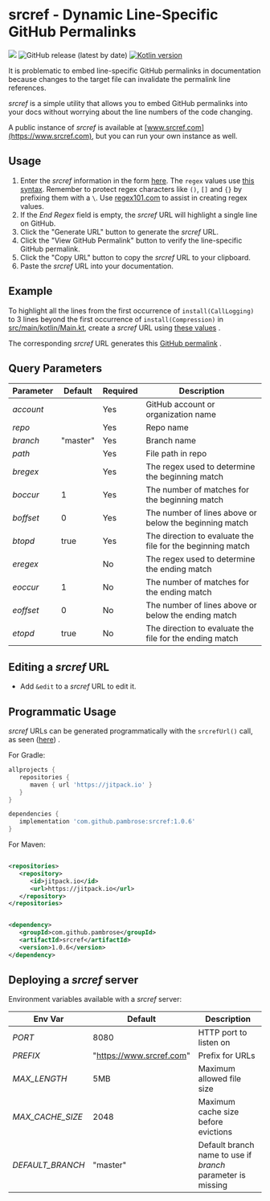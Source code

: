 # srcref - Dynamic Line-Specific GitHub Permalinks

[![](https://jitpack.io/v/pambrose/srcref.svg)](https://jitpack.io/#pambrose/srcref)
![GitHub release (latest by date)](https://img.shields.io/github/v/release/pambrose/srcref)
[![Kotlin version](https://img.shields.io/badge/kotlin-1.6.21-red?logo=kotlin)](http://kotlinlang.org)

It is problematic to embed line-specific GitHub permalinks in documentation because
changes to the target file can invalidate the permalink line references.

_srcref_ is a simple utility that allows you to embed GitHub permalinks into your
docs without worrying about the line numbers of the code changing.

A public instance of _srcref_ is available at [www.srcref.com](https://www.srcref.com),
but you can run your own instance as well.

## Usage

1) Enter the _srcref_ information in the form [here](https://www.srcref.com).
   The `regex` values use [this syntax](https://docs.oracle.com/javase/8/docs/api/java/util/regex/Pattern.html).
   Remember to protect regex characters like `()`, `[]` and `{}` by prefixing them with a `\`.
   Use [regex101.com](https://regex101.com) to assist in creating regex values.
2) If the _End_ _Regex_ field is empty, the _srcref_ URL will highlight a single line on GitHub.
3) Click the "Generate URL" button to generate the _srcref_ URL.
4) Click the "View GitHub Permalink" button to verify the line-specific GitHub permalink.
5) Click the "Copy URL" button to copy the _srcref_ URL to your clipboard.
6) Paste the _srcref_ URL into your documentation.

## Example

To highlight all the lines from the first occurrence
of `install(CallLogging)` to 3 lines beyond the first occurrence of `install(Compression)` in
[src/main/kotlin/Main.kt](https://github.com/pambrose/srcref/blob/master/src/main/kotlin/com/pambrose/srcref/Main.kt),
create a _srcref_ URL using
[these values](https://www.srcref.com/edit?account=pambrose&repo=srcref&branch=master&path=src%2Fmain%2Fkotlin%2Fcom%2Fpambrose%2Fsrcref%2FMain.kt&bregex=install%5C%28CallLogging%5C%29&boccur=1&boffset=0&btopd=true&eregex=install%5C%28Compression%5C%29&eoccur=1&eoffset=3&etopd=false)
.

The corresponding _srcref_ URL generates this
[GitHub permalink](https://www.srcref.com/github?account=pambrose&repo=srcref&branch=master&path=src%2Fmain%2Fkotlin%2Fcom%2Fpambrose%2Fsrcref%2FMain.kt&bregex=install%5C%28CallLogging%5C%29&boccur=1&boffset=0&btopd=true&eregex=install%5C%28Compression%5C%29&eoccur=1&eoffset=3&etopd=false)
.

## Query Parameters

| Parameter | Default  | Required | Description                                                |
|-----------|----------|----------|------------------------------------------------------------|
| _account_ |          | Yes      | GitHub account or organization name                        |
| _repo_    |          | Yes      | Repo name                                                  |
| _branch_  | "master" | Yes      | Branch name                                                |
| _path_    |          | Yes      | File path in repo                                          |
| _bregex_  |          | Yes      | The regex used to determine the beginning match            |
| _boccur_  | 1        | Yes      | The number of matches for the beginning match              |
| _boffset_ | 0        | Yes      | The number of lines above or below the beginning match     |
| _btopd_   | true     | Yes      | The direction to evaluate the file for the beginning match |
| _eregex_  |          | No       | The regex used to determine the ending match               |
| _eoccur_  | 1        | No       | The number of matches for the ending match                 |
| _eoffset_ | 0        | No       | The number of lines above or below the ending match        |
| _etopd_   | true     | No       | The direction to evaluate the file for the ending match    |

## Editing a _srcref_ URL

* Add `&edit` to a _srcref_ URL to edit it.

## Programmatic Usage

_srcref_ URLs can be generated programmatically with the `srcrefUrl()` call, as seen
([here](https://www.srcref.com/github?account=kslides&repo=kslides&branch=master&path=kslides-core%2Fsrc%2Fmain%2Fkotlin%2Fcom%2Fkslides%2FPresentation.kt&bregex=srcrefUrl%5C%28&boccur=1&boffset=0&btopd=true&eregex=escapeHtml4+%3D+true&eoccur=1&eoffset=1&etopd=true))
.

For Gradle:

```groovy
allprojects {
   repositories {
      maven { url 'https://jitpack.io' }
   }
}
```

```groovy
dependencies {
   implementation 'com.github.pambrose:srcref:1.0.6'
}
```

For Maven:

```xml

<repositories>
   <repository>
      <id>jitpack.io</id>
      <url>https://jitpack.io</url>
   </repository>
</repositories>
```

```xml

<dependency>
   <groupId>com.github.pambrose</groupId>
   <artifactId>srcref</artifactId>
   <version>1.0.6</version>
</dependency>
```

## Deploying a _srcref_ server

Environment variables available with a _srcref_ server:

| Env Var          | Default                  | Description                                                 |
|------------------|--------------------------|-------------------------------------------------------------|
| _PORT_           | 8080                     | HTTP port to listen on                                      |
| _PREFIX_         | "https://www.srcref.com" | Prefix for URLs                                             |
| _MAX_LENGTH_     | 5MB                      | Maximum allowed file size                                   |
| _MAX_CACHE_SIZE_ | 2048                     | Maximum cache size before evictions                         |
| _DEFAULT_BRANCH_ | "master"                 | Default branch name to use if _branch_ parameter is missing |


